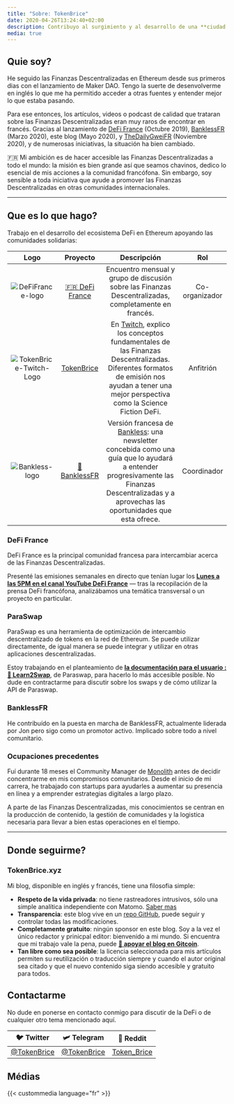 ```yaml
---
title: "Sobre: TokenBrice"
date: 2020-04-26T13:24:40+02:00
description: Contribuyo al surgimiento y al desarrollo de una **ciudad galana financieramente soberana** y resistente a los ataques del invasor banco-romano gracias a las Finanzas Descentralizadas.
media: true
---
```


## Quie soy?

He seguido las Finanzas Descentralizadas en Ethereum desde sus primeros dias con el lanzamiento de Maker DAO. Tengo la suerte de desenvolverme en inglés lo que me ha permitido acceder a otras fuentes y entender mejor lo que estaba pasando.

Para ese entonces, los artículos, videos o podcast de calidad que trataran sobre las Finanzas Descentralizadas eran muy raros de encontrar en francés. Gracias al lanzamiento de [DeFi France](https://discord.gg/3bWZcK2) (Octubre 2019), [BanklessFR](https://banklessfr.substack.com/) (Marzo 2020), este blog (Mayo 2020), y [TheDailyGweiFR](https://thedailygweifr.substack.com/) (Noviembre 2020), y de numerosas iniciativas, la situación ha bien cambiado. 

🇫🇷 Mi ambición es de hacer accesible las Finanzas Descentralizadas a todo el mundo: la misión es bien grande así que seamos chavinos, dedico lo esencial de mis acciones a la comunidad francófona. Sin embargo, soy sensible a toda iniciativa que ayude a promover las Finanzas Descentralizadas en otras comunidades internacionales.

---

## Que es lo que hago?

Trabajo en el desarrollo del ecosistema DeFi en Ethereum apoyando las comunidades solidarias:


|  Logo | Proyecto | Descripción | Rol |
| :---: | :---: | :---: | :---: |
|  ![DeFiFrance-logo](/img/others/defifrance-logo.png) | [🇫🇷 DeFi France](https://discord.gg/3bWZcK2) | Encuentro mensual y grupo de discusión sobre las Finanzas Descentralizadas, completamente en francés. | Co-organizador |
|  ![TokenBrice-Twitch-Logo](/img/main/emblem-color-square-250.png) | [TokenBrice](https://twitch.tv/tokenbrice) | En [Twitch](https://twitch.tv/tokenbrice), explico los conceptos fundamentales de las Finanzas Descentralizadas. Diferentes formatos de emisión nos ayudan a tener una mejor perspectiva como la Science Fiction DeFi. | Anfitrión |
| ![Bankless-logo](/img/others/bankless.jpg) | [💸 BanklessFR](https://banklessfr.substack.com/) | Versión francesa de [Bankless](https://twitter.com/BanklessHQ): una newsletter concebida como una guía que lo ayudará a entender progresivamente las Finanzas Descentralizadas y a aprovechas las oportunidades que esta ofrece. | Coordinador |

### DeFi France

DeFi France es la principal comunidad francesa para intercambiar acerca de las Finanzas Descentralizadas. 

Presenté las emisiones semanales en directo que tenían lugar los **[Lunes a las 5PM en el canal YouTube DeFi France](https://www.youtube.com/c/defifrance)** — tras la recopilación de la prensa DeFi francófona, analizábamos una temática transversal o un proyecto en particular.

### ParaSwap

ParaSwap es una herramienta de optimización de intercambio descentralizado de tokens en la red de Ethereum. Se puede utilizar directamente, de igual manera se puede integrar y utilizar en otras aplicaciones descentralizadas.

Estoy trabajando en el planteamiento de **[la documentación para el usuario : 📖 Learn2Swap](https://learn2swap.com/l2s/)**, de Paraswap, para hacerlo lo más accesible posible. No dude en contractarme para discutir sobre los swaps y de cómo utilizar la API de Paraswap.

### BanklessFR

He contribuído en la puesta en marcha de BanklessFR, actualmente liderada por Jon pero sigo como un promotor activo. Implicado sobre todo a nivel comunitario.

### Ocupaciones precedentes

Fuí durante 18 meses el Community Manager de [Monolith](https://monolith.xyz) antes de decidir concentrarme en mis compromisos comunitarios. Desde el inicio de mi carrera, he trabajado con startups para ayudarles a aumentar su presencia en línea y a emprender estrategias digitales a largo plazo. 

A parte de las Finanzas Descentralizadas, mis conocimientos se centran en la producción de contenido, la gestión de comunidades y la logistica necesaria para llevar a bien estas operaciones en el tiempo.

---

## Donde seguirme?

### TokenBrice.xyz

Mi blog, disponible en inglés y francés, tiene una filosofia simple:

- **Respeto de la vida privada**: no tiene rastreadores intrusivos, sólo una simple analítica independiente con Matomo. [Saber mas](https://tokenbrice.xyz/posts/2020/hello-world/)
- **Transparencia**: este blog vive en un [repo GitHub](https://github.com/tokenbrice/blog/), puede seguir y controlar todas las modificaciones.
- **Completamente gratuito**: ningún sponsor en este blog. Soy a la vez el único redactor y prinicpal editor: bienvenido a mi mundo. Si encuentra que mi trabajo vale la pena, puede **[🤗 apoyar el blog en Gitcoin](https://gitcoin.co/grants/811/tokenbrice-shining-light-on-ethereums-defi-en-fr)**.
- **Tan libre como sea posible**: la licencia seleccionada para mis artículos permiten su reutilización o traducción siempre y cuando el autor oríginal sea citado y que el nuevo contenido siga siendo accesible y gratuito para todos.

## Contactarme

No dude en ponerse en contacto conmigo para discutir de la DeFi o de cualquier otro tema mencionado aquí.

 🐦 Twitter | 🛩 Telegram | 👾 Reddit |
| :---: | :---: | :---: |
| [@TokenBrice](https://twitter.com/tokenbrice) | [@TokenBrice](https://t.me/tokenbrice) | [Token_Brice](https://www.reddit.com/user/Token_Brice) |

## Médias

{{< custommedia language="fr" >}}
